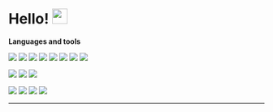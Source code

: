
# Hello! <img src="https://media.giphy.com/media/hvRJCLFzcasrR4ia7z/giphy.gif" height=30px>

**Languages and tools**

<a href=""><img src="https://img.shields.io/badge/HTML-1572B6?style=flat&logo=html5&logoColor=white"/></a>
<a  href=""><img src="https://img.shields.io/badge/CSS-1572B6?style=flat&logo=css3&logoColor=white"/></a>
<a  href=""><img src="https://img.shields.io/badge/Tailwind CSS-06B6D4?style=flat&logo=tailwindcss&logoColor=white"/></a>
<a  href=""><img src="https://img.shields.io/badge/Sass-CC6699?style=flat&logo=sass&logoColor=white"/></a>
<a  href=""><img src="https://img.shields.io/badge/JavaScript-F7DF1E?style=flat&logo=JavaScript&logoColor=black"/></a>
<a  href=""><img src="https://img.shields.io/badge/TypeScript-3178C6?style=flat&logo=TypeScript&logoColor=white"/></a>
<a  href=""><img src="https://img.shields.io/badge/React-61DAFB?style=flat&logo=React&logoColor=black"/></a>
<a  href=""><img src="https://img.shields.io/badge/Python-3766AB?style=flat&logo=Python&logoColor=white"/></a>

<a href=""><img src="https://img.shields.io/badge/Next.js-61DAFB?style=flat&logo=nextdotjs&logoColor=black"/></a>
<a href=""><img src="https://img.shields.io/badge/NestJS-E0234E?style=flat&logo=nestjs&logoColor=black"/></a>
<a href=""><img src="https://img.shields.io/badge/Django-092E20?style=flat&logo=Django&logoColor=white"/></a>

<a href=""><img src="https://img.shields.io/badge/MySQL-4479A1?style=flat&logo=mysql&logoColor=black"/></a>
<a href=""> <img src="https://img.shields.io/badge/PostgreSQL-4169E1?style=flat&logo=postgresql&logoColor=white"/></a>
<a href="" src="https://img.shields.io/badge/Linux(Redhat)-FCC624?style=flat&logo=linux&logoColor=black"></a>
<a href=""><img src="https://img.shields.io/badge/AWS-232F3E?style=flat&logo=amazonaws&logoColor=white"/></a>
<a href=""><img src="https://img.shields.io/badge/Atlassian-0052CC?style=flat&logo=atlassian&logoColor=white"/></a>

---
